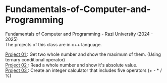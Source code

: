 # Fundamentals-of-Computer-and-Programming
Fundamentals of Computer and Programming - Razi University (2024 - 2025) <br/>
The projects of this class are in c++ language. <br/>
<p>
  <a href="https://github.com/Mohammad-Reza-Karami/Fundamentals-of-Computer-and-Programming/tree/master/Project%2001"> Project 01 <a/>: Get two whole number and show the maximum of them. (Using ternary conditional operator) 
  <br/>
  <a href="https://github.com/Mohammad-Reza-Karami/Fundamentals-of-Computer-and-Programming/tree/master/Project%2002"> Project 02 <a/>: Read a whole number and show it's absolute value.
  <br/>
  <a href="https://github.com/Mohammad-Reza-Karami/Fundamentals-of-Computer-and-Programming/tree/master/Project%2003"> Project 03 <a/>: Create an integer calculator that includes five operators (+ - * / %) 
<p/>
